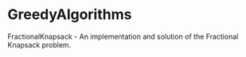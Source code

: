 # GreedyAlgorithms
FractionalKnapsack - An implementation and solution of the Fractional Knapsack problem.
